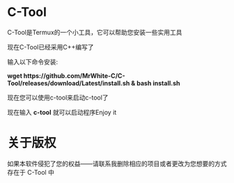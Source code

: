 # C-Tool
<p>C-Tool是Termux的一个小工具，它可以帮助您安装一些实用工具</p>
<p>现在C-Tool已经采用C++编写了</p>
<p>输入以下命令安装:</p>
<p><strong>wget https://github.com/MrWhite-C/C-Tool/releases/download/Latest/install.sh & bash install.sh</strong></p>
<p>现在您可以使用c-tool来启动c-tool了</p>
<p>现在输入 <strong>c-tool</strong> 就可以启动程序Enjoy it</p>




# 关于版权
<p>如果本软件侵犯了您的权益——请联系我删除相应的项目或者更改为您想要的方式存在于 C-Tool 中</p>
